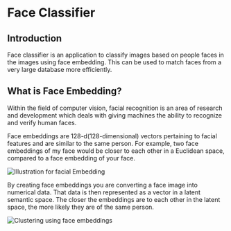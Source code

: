 # Face Classifier

## Introduction

Face classifier is an application to classify images based on people faces in the images using face embedding. This can be used to match faces from a very large database more efficiently.

## What is Face Embedding?

Within the field of computer vision, facial recognition is an area of research and development which deals with giving machines the ability to recognize and verify human faces.  

Face embeddings are 128-d(128-dimensional) vectors pertaining to facial features and are similar to the same person. For example, two face embeddings of my face would be closer to each other in a Euclidean space, compared to a face embedding of your face.

![Illustration for facial Embedding](https://encrypted-tbn0.gstatic.com/images?q=tbn:ANd9GcQmMkIRe4rOGW79F4OH8JkzcrPiqiJQL_s9SYbK8ltx_94ZFR_6dLNdthEeJHBHwjJwFlI&usqp=CAU)

By creating face embeddings you are converting a face image into numerical data. That data is then represented as a vector in a latent semantic space. The closer the embeddings are to each other in the latent space, the more likely they are of the same person.

![Clustering using face embeddings](https://mobidev.biz/wp-content/uploads/2019/06/instant-face-recognition-1.png)
